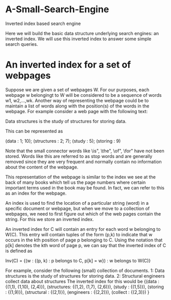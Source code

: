# A-Small-Search-Engine
Inverted index based search engine

Here we will build the basic data structure underlying search
engines: an inverted index. We will use this inverted index to answer some
simple search queries.

# An inverted index for a set of webpages
Suppose we are given a set of webpages W. For our purposes, each webpage
w belongingt to W will be considered to be a sequence of words w1, w2,...,wk. Another
way of representing the webpage could be to maintain a list of words along
with the position(s) of the words in the webpage. For example consider a
web page with the following text:

Data structures is the study of structures for storing data.

This can be represented as

(data : 1; 10); (structures : 2; 7); (study : 5); (storing : 9)

Note that the small connector words like \is", \the", \of", \for" have not
been stored. Words like this are referred to as stop words and are generally
removed since they are very frequent and normally contain no information
about the content of the webpage.

This representation of the webpage is similar to the index we see at the
back of many books which tell us the page numbers where certain important
terms used in the book may be found. In fact, we can refer to this as an
index for the webpage.

An index is used to find the location of a particular string (word) in a
specific document or webpage, but when we move to a collection of webpages,
we need to first figure out which of the web pages contain the string. For this
we store an inverted index. 

An inverted index for C will contain an entry for each word w belonging to W(C).
This entry will contain tuples of the form (p,k) to indicate that w occurs in
the kth position of page p belonging to C. Using the notation that p[k] denotes the kth
word of page p, we can say that the inverted index of C is defined as

Inv(C) = {(w : {(p, k) : p belongs to C, p[k] = w}) : w belongs to W(C)}

For example, consider the following (small) collection of documents.
1: Data structures is the study of structures for storing data.
2: Structural engineers collect data about structures
The inverted index for this would be
{(data : {(1,1), (1,10), (2,4)}),
(structures: {(1,2), (1,7), (2,6)}),
(study : {(1,5)}),
(storing : {(1,9)}),
(structural : {(2,1)}),
(engineers : {(2,2)}),
(collect : {(2,3)}) }

